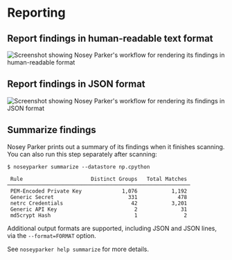 # Reporting

## Report findings in human-readable text format
![Screenshot showing Nosey Parker's workflow for rendering its findings in human-readable format](usage-examples/gifs/03-report-human.gif)


## Report findings in JSON format
![Screenshot showing Nosey Parker's workflow for rendering its findings in JSON format](usage-examples/gifs/04-report-json.gif)


## Summarize findings

Nosey Parker prints out a summary of its findings when it finishes scanning.
You can also run this step separately after scanning:
```
$ noseyparker summarize --datastore np.cpython

 Rule                      Distinct Groups   Total Matches
───────────────────────────────────────────────────────────
 PEM-Encoded Private Key             1,076           1,192
 Generic Secret                        331             478
 netrc Credentials                      42           3,201
 Generic API Key                         2              31
 md5crypt Hash                           1               2
```

Additional output formats are supported, including JSON and JSON lines, via the `--format=FORMAT` option.

See `noseyparker help summarize` for more details.
